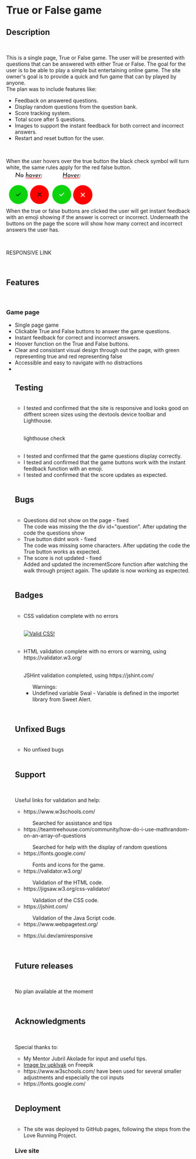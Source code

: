 
<h1>True or False game</h1>

<h2>Description</h2>
<br>
<p>This is a single page, True or False game. The user will be presented with questions that can be answered with either True or False. The goal for the user is to be able to play a simple but entertaining online game. The site owner's goal is to provide a quick and fun game that can by played by anyone. 
<br>
The plan was to include features like: 
<ul>
  <li>Feedback on answered questions.</li>
  <li>Display random questions from the question bank.</li>
  <li>Score tracking system.</li>
  <li>Total score after 5 questions.</li>
  <li>Images to support the instant feedback for both correct and incorrect answers.</li>
  <li>Restart and reset button for the user.</li>
</ul> 
</p>
<br>
<p>
When the user hovers over the true button the black check symbol will turn white, the same rules apply for the red false button.<br> 
<img class="img" src="assets/images/hover.png" alt="Hover"><br>
When the true or false buttons are clicked the user will get instant feedback with an emoji showing if the answer is correct or incorrect. Underneath the buttons on the page the score will show how many correct and incorrect answers the user has.  
</p>
<br>
<p>  RESPONSIVE LINK
</p>
<br>
<h2>Features</h2>
<br>
<h3>Game page</h3>
<ul>
  <li>Single page game</li>
  <li>Clickable True and False buttons to answer the game questions.</li>
  <li>Instant feedback for correct and incorrect answers.</li> 
  <li>Hoover function on the True and False buttons.</li>
  <li>Clear and consistant visual design through out the page, with green representing true and red representing false</li>
  <li>Accessible and easy to navigate with no distractions</li>
  <li>
  <br>  

 

<h2>Testing</h2>
  <br>
 <ul>
  <li>I tested and confirmed that the site is responsive and looks good on diffrent screen sizes using the devtools device toolbar and Lighthouse.</li>
  <br>
  <p>
   lighthouse check
        </p>
  <br>
  <li>I tested and confirmed that the game questions display correctly.</li>
  <li>I tested and confirmed that the game buttons work with the instant feedback function with an emoji.</li>
  <li>I tested and confirmed that the score updates as expected.</li>
   </ul>
<br>
<h2>Bugs</h2>
  <br>
  <ul>
  <li>Questions did not show on the page - fixed<br> The code was missing the the div id="question". After updating the code the questions show</li>
  <li>True button didnt work - fixed<br> The code was missing some characters. After updating the code the True button works as expected.</li>
  <li>The score is not updated - fixed<br> Added and updated the incrementScore function after watching the walk through project again. The update is now working as expected.</li></ul>
<br>
<h2>Badges</h2>
  <br>
  <ul>
  <li>CSS validation complete with no errors</li>
  <br>
  <p>
    <a href="http://jigsaw.w3.org/css-validator/check/referer">
    <img style="border:0;width:88px;height:31px"
        src="http://jigsaw.w3.org/css-validator/images/vcss-blue"
        alt="Valid CSS!" />
    </a>
  </p>
  <br>
  <li>HTML validation complete with no errors or warning, using https://validator.w3.org/</li>
  <br>
  <p>JSHint validation completed, using https://jshint.com/
  <ul>Warnings: <li>Undefined variable Swal - Variable is defined in the importet library from Sweet Alert.</li>
  </ul>
  </p>
  </ul>
  <br>

<h2>Unfixed Bugs</h2>
  <br>
  <ul>
  <li>No unfixed bugs</li>
  </ul>
  <br>

<h2>Support</h2>
  <br>
  <p>Useful links for validation and help:</p>
  <ul>
   <li>https://www.w3schools.com/</li>
   <ul>Searched for assistance and tips</ul>
   <li>https://teamtreehouse.com/community/how-do-i-use-mathrandom-on-an-array-of-questions</li>
   <ul>Searched for help with the display of random questions</ul>
   <li>https://fonts.google.com/</li>
   <ul>Fonts and icons for the game.</ul>
   <li>https://validator.w3.org/</li>
   <ul>Validation of the HTML code.</ul>
   <li>https://jigsaw.w3.org/css-validator/</li>
   <ul>Validation of the CSS code.</ul>
   <li>https://jshint.com/</li>
   <ul>Validation of the Java Script code.</ul>
   <li>https://www.webpagetest.org/</li>
   <ul></ul>
   <li>https://ui.dev/amiresponsive</li>
   <ul></ul>
   

  </ul>
  <br>
<h2>Future releases</h2>
  <br>
  <p>No plan available at the moment</p>
  <br>

<h2>Acknowledgments</h2>
  <br>
  <p>Special thanks to:</p>
 <ul>
  <li>My Mentor Jubril Akolade for input and useful tips.</li>
  <li><a href="https://www.freepik.com/free-photo/3d-render-set-like-dislike-hand-sign-icons_35672122.htm#page=2&query=true%20false&position=36&from_view=keyword">Image by upklyak</a> on Freepik
  <br>
  
  <li>https://www.w3schools.com/ have been used for several smaller adjustments and especially the col inputs</li>
  <li>https://fonts.google.com/</li>
 </ul>
  <br>

<h2>Deployment</h2>
  <br>
<ul>
  <li>The site was deployed to GitHub pages, following the steps from the Love Running Project.</li>
</ul>
<h3>Live site</h3>
  <br>
 <p></p>




